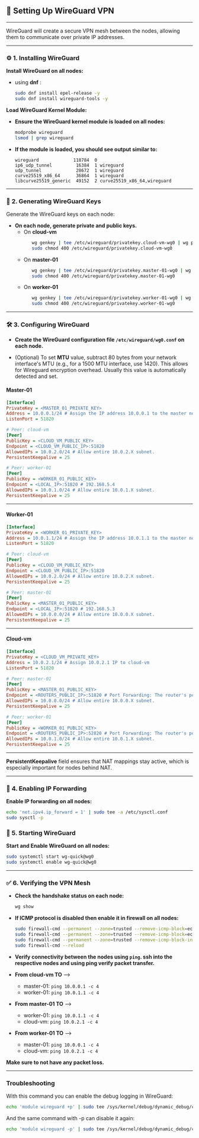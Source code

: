## **🔐 **Setting Up WireGuard VPN****

---

WireGuard will create a secure VPN mesh between the nodes, allowing them to communicate over private IP addresses.

---

### **⚙️ **1. Installing WireGuard****

**Install WireGuard on all nodes:**

- using **dnf** :
  ```bash
  sudo dnf install epel-release -y
  sudo dnf install wireguard-tools -y
  ```

**Load WireGuard Kernel Module:**

- **Ensure the WireGuard kernel module is loaded on all nodes:**
    ```bash
    modprobe wireguard
    lsmod | grep wireguard
    ```

- **If the module is loaded, you should see output similar to:**
    ```console
    wireguard             118784  0
    ip6_udp_tunnel         16384  1 wireguard
    udp_tunnel             28672  1 wireguard
    curve25519_x86_64      36864  1 wireguard
    libcurve25519_generic  49152  2 curve25519_x86_64,wireguard
    ```

---

### **🔑 **2. Generating WireGuard Keys****

Generate the WireGuard keys on each node:

- **On each node, generate private and public keys.**
    - On **cloud-vm**
         ```bash
            wg genkey | tee /etc/wireguard/privatekey.cloud-vm-wg0 | wg pubkey | tee /etc/wireguard/publickey.cloud-vm-wg0
            sudo chmod 400 /etc/wireguard/privatekey.cloud-vm-wg0
         ```
    - On **master-01**
        ```bash
           wg genkey | tee /etc/wireguard/privatekey.master-01-wg0 | wg pubkey | tee /etc/wireguard/publickey.master-01-wg0
           sudo chmod 400 /etc/wireguard/privatekey.master-01-wg0
        ```
    - On **worker-01**
        ```bash
           wg genkey | tee /etc/wireguard/privatekey.worker-01-wg0 | wg pubkey | tee /etc/wireguard/publickey.worker-01-wg0
           sudo chmod 400 /etc/wireguard/privatekey.worker-01-wg0
        ```

---

### **🛠️ **3. Configuring WireGuard****

- **Create the WireGuard configuration file `/etc/wireguard/wg0.conf` on each node.**

- (Optional) To set **MTU** value, subtract 80 bytes from your network interface's MTU (e.g., for a 1500 MTU interface,
  use 1420). This allows for Wireguard encryption overhead. Usually this value is automatically detected and set.

#### **Master-01**

```ini
[Interface]
PrivateKey = <MASTER_01_PRIVATE_KEY>
Address = 10.0.0.1/24 # Assign the IP address 10.0.0.1 to the master node.
ListenPort = 51820

# Peer: cloud-vm
[Peer]
PublicKey = <CLOUD_VM_PUBLIC_KEY>
Endpoint = <CLOUD_VM_PUBLIC_IP>:51820
AllowedIPs = 10.0.2.0/24 # Allow entire 10.0.2.X subnet.
PersistentKeepalive = 25

# Peer: worker-01
[Peer]
PublicKey = <WORKER_01_PUBLIC_KEY>
Endpoint = <LOCAL_IP>:51820 # 192.168.5.4
AllowedIPs = 10.0.1.0/24 # Allow entire 10.0.1.X subnet.
PersistentKeepalive = 25
```

---

#### **Worker-01**

```ini
[Interface]
PrivateKey = <WORKER_01_PRIVATE_KEY>
Address = 10.0.1.1/24 # Assign the IP address 10.0.1.1 to the master node.
ListenPort = 51820

# Peer: cloud-vm
[Peer]
PublicKey = <CLOUD_VM_PUBLIC_KEY>
Endpoint = <CLOUD_VM_PUBLIC_IP>:51820
AllowedIPs = 10.0.2.0/24 # Allow entire 10.0.2.X subnet.
PersistentKeepalive = 25

# Peer: master-01
[Peer]
PublicKey = <MASTER_01_PUBLIC_KEY>
Endpoint = <LOCAL_IP>:51820 # 192.168.5.3
AllowedIPs = 10.0.0.0/24 # Allow entire 10.0.0.X subnet.
PersistentKeepalive = 25
```

---

#### **Cloud-vm**

```ini
[Interface]
PrivateKey = <CLOUD_VM_PRIVATE_KEY>
Address = 10.0.2.1/24 # Assign 10.0.2.1 IP to cloud-vm
ListenPort = 51820

# Peer: master-01
[Peer]
PublicKey = <MASTER_01_PUBLIC_KEY>
Endpoint = <ROUTERS_PUBLIC_IP>:51820 # Port Forwarding: The router's port 51820 is mapped to the master's port 51820.
AllowedIPs = 10.0.0.0/24 # Allow entire 10.0.0.X subnet.
PersistentKeepalive = 25

# Peer: worker-01
[Peer]
PublicKey = <WORKER_01_PUBLIC_KEY>
Endpoint = <ROUTERS_PUBLIC_IP>:52820 # Port Forwarding: The router's port 52820 is mapped to the worker's port 51820.
AllowedIPs = 10.0.1.0/24 # Allow entire 10.0.1.X subnet.
PersistentKeepalive = 25
```

---

**PersistentKeepalive** field ensures that NAT mappings stay active, which is especially important for nodes behind NAT.

---

### **🔄 **4. Enabling IP Forwarding****

**Enable IP forwarding on all nodes:**

```bash
echo 'net.ipv4.ip_forward = 1' | sudo tee -a /etc/sysctl.conf
sudo sysctl -p
```

### **🚀 **5. Starting WireGuard****

**Start and Enable WireGuard on all nodes:**

```bash
sudo systemctl start wg-quick@wg0
sudo systemctl enable wg-quick@wg0
```

---

### **✅ **6. Verifying the VPN Mesh****

- **Check the handshake status on each node:**
    ```bash
    wg show
    ```

- **If ICMP protocol is disabled then enable it in firewall on all nodes:**
    ```bash
    sudo firewall-cmd --permanent --zone=trusted --remove-icmp-block=echo-reply
    sudo firewall-cmd --permanent --zone=trusted --remove-icmp-block=echo-request
    sudo firewall-cmd --permanent --zone=trusted --remove-icmp-block-inversion
    sudo firewall-cmd --reload
    ```

- **Verify connectivity between the nodes using `ping`. **ssh** into the respective nodes and using ping verify packet
  transfer.**

- **From cloud-vm TO** -->
    - master-01: `ping 10.0.0.1 -c 4`
    - worker-01: `ping 10.0.1.1 -c 4`

- **From master-01 TO** -->
    - worker-01: `ping 10.0.1.1 -c 4`
    - cloud-vm: `ping 10.0.2.1 -c 4`

- **From worker-01 TO** -->
    - master-01: `ping 10.0.0.1 -c 4`
    - cloud-vm: `ping 10.0.2.1 -c 4`

**Make sure to not have any packet loss.**

---

### Troubleshooting

With this command you can enable the debug logging in WireGuard:

```bash
echo 'module wireguard +p' | sudo tee /sys/kernel/debug/dynamic_debug/control
```

And the same command with -p can disable it again:

```bash
echo 'module wireguard -p' | sudo tee /sys/kernel/debug/dynamic_debug/control
```

